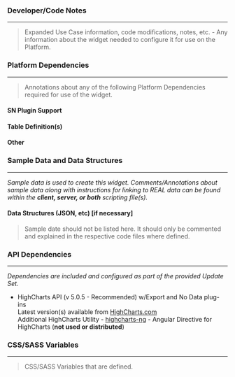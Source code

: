 ### Developer/Code Notes 
---
> Expanded Use Case information, code modifications, notes, etc. - Any information about the widget needed to configure it for use on the Platform.

### Platform Dependencies
---
> Annotations about any of the following Platform Dependencies required for use of the widget.

#### SN Plugin Support
#### Table Definition(s)
#### Other

### Sample Data and Data Structures
---
<i>Sample data is used to create this widget. Comments/Annotations about sample data along with instructions for linking to REAL data can be found within the __client, server, or both__ scripting file(s).</i>

#### Data Structures (JSON, etc) [if necessary] 

> Sample date should not be listed here. It should only be commented and explained in the respective code files where defined.

### API Dependencies
---
<i>Dependencies are included and configured as part of the provided Update Set.</i>

* HighCharts API (v 5.0.5 - Recommended)  w/Export and No Data plug-ins
  <br/>Latest version(s) available from [HighCharts.com](http://http://www.highcharts.com/products/highcharts/)
  <br/>Additional HighCharts Utility - [highcharts-ng](https://github.com/pablojim/highcharts-ng) - Angular Directive for HighCharts (__not used or distributed__)


### CSS/SASS Variables
---
> CSS/SASS Variables that are defined.

